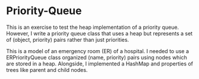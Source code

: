 # Priority-Queue

This is an exercise to test the heap implementation of a priority queue. However, I write a priority queue class that uses a heap but represents a 
set of (object, priority) pairs rather than just priorities.

This is a model of an emergency room (ER) of a hospital. I needed to use a  ERPriorityQueue class organized (name, priority) pairs using 
nodes which are stored in a heap. Alongside, I implemented a HashMap and properties of trees like parent and child nodes.

